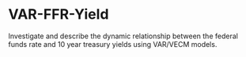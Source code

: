 # VAR-FFR-Yield
Investigate and describe the dynamic relationship between the federal funds rate and 10 year treasury yields using VAR/VECM models.
